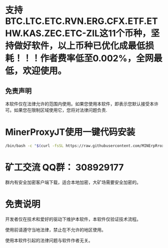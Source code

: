 # 支持BTC.LTC.ETC.RVN.ERG.CFX.ETF.ETHW.KAS.ZEC.ETC-ZIL这11个币种，坚持做好软件，以上币种已优化成最低损耗！！！作者费率低至0.002%，全网最低，欢迎使用。

<h2>免责声明</h2>
<p>本软件仅在法律允许的范围内使用。如果您使用本软件，即表示您默认接受本许可。如果您在限制区域使用它，您将对法律问题负责.</p>

# MinerProxyJT使用一键代码安装
```bash
/bin/bash -c "$(curl -fsSL https://raw.githubusercontent.com/MINErpRroxY/MinerProxyJT/main/install.sh)"
```

# 矿工交流 QQ群： 308929177  
群内有安全加密客户端下载，适合本地加密，大矿场需要安全加密的。

# 免责说明
<p id="flsm">
开发者仅在技术和爱好的驱动下维护本软件，本软件仅验证技术流程。

使用前请遵守当地法律，禁止在不允许的地区使用。

使用本软件引起的法律问题与软件作者无关。
</p>
